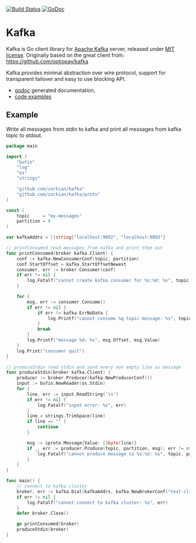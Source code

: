 [![Build Status](https://travis-ci.org/zorkian/kafka.svg?branch=master)](https://travis-ci.org/dropbox/kafka)
[![GoDoc](https://godoc.org/github.com/zorkian/kafka?status.png)](https://godoc.org/github.com/dropbox/kafka)

# Kafka

Kafka is Go client library for [Apache Kafka](https://kafka.apache.org/)
server, released under [MIT license](LICENSE]). Originally based on the great
client from: https://github.com/optiopay/kafka

Kafka provides minimal abstraction over wire protocol, support for transparent
failover and easy to use blocking API.


* [godoc](https://godoc.org/github.com/zorkian/kafka) generated documentation,
* [code examples](https://godoc.org/github.com/zorkian/kafka#pkg-examples)

## Example

Write all messages from stdin to kafka and print all messages from kafka topic
to stdout.


```go
package main

import (
    "bufio"
    "log"
    "os"
    "strings"

    "github.com/zorkian/kafka"
    "github.com/zorkian/kafka/proto"
)

const (
    topic     = "my-messages"
    partition = 0
)

var kafkaAddrs = []string{"localhost:9092", "localhost:9093"}

// printConsumed read messages from kafka and print them out
func printConsumed(broker kafka.Client) {
    conf := kafka.NewConsumerConf(topic, partition)
    conf.StartOffset = kafka.StartOffsetNewest
    consumer, err := broker.Consumer(conf)
    if err != nil {
        log.Fatalf("cannot create kafka consumer for %s:%d: %s", topic, partition, err)
    }

    for {
        msg, err := consumer.Consume()
        if err != nil {
            if err != kafka.ErrNoData {
                log.Printf("cannot consume %q topic message: %s", topic, err)
            }
            break
        }
        log.Printf("message %d: %s", msg.Offset, msg.Value)
    }
    log.Print("consumer quit")
}

// produceStdin read stdin and send every non empty line as message
func produceStdin(broker kafka.Client) {
    producer := broker.Producer(kafka.NewProducerConf())
    input := bufio.NewReader(os.Stdin)
    for {
        line, err := input.ReadString('\n')
        if err != nil {
            log.Fatalf("input error: %s", err)
        }
        line = strings.TrimSpace(line)
        if line == "" {
            continue
        }

        msg := &proto.Message{Value: []byte(line)}
        if _, err := producer.Produce(topic, partition, msg); err != nil {
            log.Fatalf("cannot produce message to %s:%d: %s", topic, partition, err)
        }
    }
}

func main() {
    // connect to kafka cluster
    broker, err := kafka.Dial(kafkaAddrs, kafka.NewBrokerConf("test-client"))
    if err != nil {
        log.Fatalf("cannot connect to kafka cluster: %s", err)
    }
    defer broker.Close()

    go printConsumed(broker)
    produceStdin(broker)
}
```
